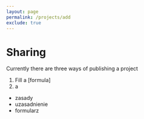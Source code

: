 ```yaml
---
layout: page
permalink: /projects/add
exclude: true
---
```


# Sharing
Currently there are three ways of publishing a project
1. Fill a [formula] 
2. a

* zasady 
* uzasadnienie
* formularz